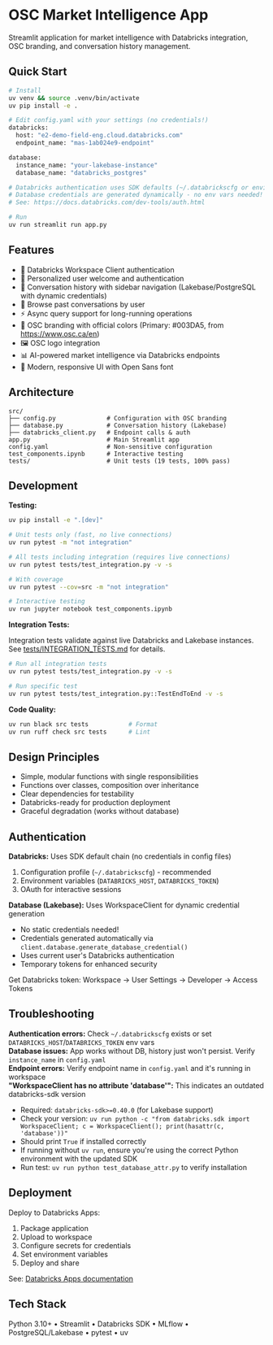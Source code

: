 # OSC Market Intelligence App

Streamlit application for market intelligence with Databricks integration, OSC branding, and conversation history management.

## Quick Start

```bash
# Install
uv venv && source .venv/bin/activate
uv pip install -e .

# Edit config.yaml with your settings (no credentials!)
databricks:
  host: "e2-demo-field-eng.cloud.databricks.com"
  endpoint_name: "mas-1ab024e9-endpoint"

database:
  instance_name: "your-lakebase-instance"
  database_name: "databricks_postgres"

# Databricks authentication uses SDK defaults (~/.databrickscfg or environment)
# Database credentials are generated dynamically - no env vars needed!
# See: https://docs.databricks.com/dev-tools/auth.html

# Run
uv run streamlit run app.py
```

## Features

- 🔐 Databricks Workspace Client authentication
- 👤 Personalized user welcome and authentication
- 💬 Conversation history with sidebar navigation (Lakebase/PostgreSQL with dynamic credentials)
- 📜 Browse past conversations by user
- ⚡ Async query support for long-running operations
- 🎨 OSC branding with official colors (Primary: #003DA5, from https://www.osc.ca/en)
- 🖼️ OSC logo integration
- 📊 AI-powered market intelligence via Databricks endpoints
- 🎯 Modern, responsive UI with Open Sans font

## Architecture

```
src/
├── config.py              # Configuration with OSC branding
├── database.py            # Conversation history (Lakebase)
├── databricks_client.py   # Endpoint calls & auth
app.py                     # Main Streamlit app
config.yaml                # Non-sensitive configuration
test_components.ipynb      # Interactive testing
tests/                     # Unit tests (19 tests, 100% pass)
```

## Development

**Testing:**
```bash
uv pip install -e ".[dev]"

# Unit tests only (fast, no live connections)
uv run pytest -m "not integration"

# All tests including integration (requires live connections)
uv run pytest tests/test_integration.py -v -s

# With coverage
uv run pytest --cov=src -m "not integration"

# Interactive testing
uv run jupyter notebook test_components.ipynb
```

**Integration Tests:**

Integration tests validate against live Databricks and Lakebase instances.
See [tests/INTEGRATION_TESTS.md](tests/INTEGRATION_TESTS.md) for details.

```bash
# Run all integration tests
uv run pytest tests/test_integration.py -v -s

# Run specific test
uv run pytest tests/test_integration.py::TestEndToEnd -v -s
```

**Code Quality:**
```bash
uv run black src tests           # Format
uv run ruff check src tests      # Lint
```

## Design Principles

- Simple, modular functions with single responsibilities
- Functions over classes, composition over inheritance
- Clear dependencies for testability
- Databricks-ready for production deployment
- Graceful degradation (works without database)

## Authentication

**Databricks:** Uses SDK default chain (no credentials in config files)
1. Configuration profile (`~/.databrickscfg`) - recommended
2. Environment variables (`DATABRICKS_HOST`, `DATABRICKS_TOKEN`)
3. OAuth for interactive sessions

**Database (Lakebase):** Uses WorkspaceClient for dynamic credential generation
- No static credentials needed!
- Credentials generated automatically via `client.database.generate_database_credential()`
- Uses current user's Databricks authentication
- Temporary tokens for enhanced security

Get Databricks token: Workspace → User Settings → Developer → Access Tokens

## Troubleshooting

**Authentication errors:** Check `~/.databrickscfg` exists or set `DATABRICKS_HOST`/`DATABRICKS_TOKEN` env vars  
**Database issues:** App works without DB, history just won't persist. Verify `instance_name` in `config.yaml`  
**Endpoint errors:** Verify endpoint name in `config.yaml` and it's running in workspace  
**"WorkspaceClient has no attribute 'database'":** This indicates an outdated databricks-sdk version
- Required: `databricks-sdk>=0.40.0` (for Lakebase support)
- Check your version: `uv run python -c "from databricks.sdk import WorkspaceClient; c = WorkspaceClient(); print(hasattr(c, 'database'))"`
- Should print `True` if installed correctly
- If running without `uv run`, ensure you're using the correct Python environment with the updated SDK
- Run test: `uv run python test_database_attr.py` to verify installation  

## Deployment

Deploy to Databricks Apps:
1. Package application
2. Upload to workspace
3. Configure secrets for credentials
4. Set environment variables
5. Deploy and share

See: [Databricks Apps documentation](https://docs.databricks.com/apps/index.html)

## Tech Stack

Python 3.10+ • Streamlit • Databricks SDK • MLflow • PostgreSQL/Lakebase • pytest • uv
